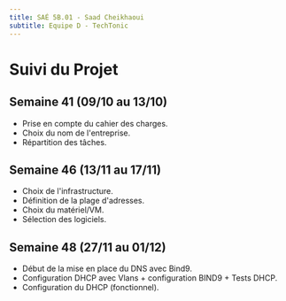 ```yaml
---
title: SAÉ 5B.01 - Saad Cheikhaoui
subtitle: Equipe D - TechTonic
---
```


# Suivi du Projet

## Semaine 41 (09/10 au 13/10)

- Prise en compte du cahier des charges.
- Choix du nom de l'entreprise.
- Répartition des tâches.

## Semaine 46 (13/11 au 17/11)

- Choix de l'infrastructure.
- Définition de la plage d'adresses.
- Choix du matériel/VM.
- Sélection des logiciels.

## Semaine 48 (27/11 au 01/12)

- Début de la mise en place du DNS avec Bind9.
- Configuration DHCP avec Vlans + configuration BIND9 + Tests DHCP.
- Configuration du DHCP (fonctionnel).

